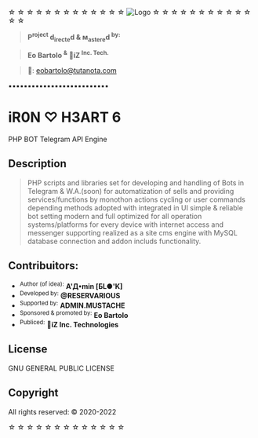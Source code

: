 ☆ ☆ ☆ ☆ ☆ ☆ ☆ ☆ ☆ ☆ ☆ ☆ ☆
![Logo](https://shadowservice.site/engine/iH.Logo.png)
☆ ☆ ☆ ☆ ☆ ☆ ☆ ☆ ☆ ☆ ☆ ☆ ☆
> **P<sup>roject</sup> d<sub>irecte</sub>d & м<sub>astere</sub>d <sup>by:</sup>**

> **Eo Bartolo <sup>&</sup> 🎱iZ <sup>Inc. Tech.</sup>**

> 📧:  eobartolo@tutanota.com

▪▪▪▪▪▪▪▪▪▪▪▪▪▪▪▪▪▪▪▪▪▪▪▪▪▪

# iR0N ♡ H3ART 6
PHP BOT Telegram API Engine


## Description
> PHP scripts and libraries set
> for developing and handling of
> Bots in Telegram & W.A.(soon)
> for automatization of sells and
> providing services/functions
> by monothon actions cycling or 
> user commands depending methods
> adopted with integrated in UI
> simple & reliable bot setting
> modern and full optimized for
> all operation systems/platforms
> for every device with internet
> access and messenger supporting
> realized as a site cms engine
> with MySQL database connection
> and addon includs functionality.

## Contribuitors:
- <sup>Author (of idea):</sup> **А'Д•min [БL●'K]**
- <sup>Developed by:</sup>  **@RESERVARIOUS**
- <sup>Supported by:</sup> **ADMIN.MUSTACHE**
- <sup>Sponsored & promoted by:</sup> **Eo Bartolo**
- <sup>Publiced:</sup> **🎱iZ Inc. Technologies**

## License
GNU GENERAL PUBLIC LICENSE

## Copyright
All rights reserved: © 2020-2022

☆ ☆ ☆ ☆ ☆ ☆ ☆ ☆ ☆ ☆ ☆ ☆ ☆

